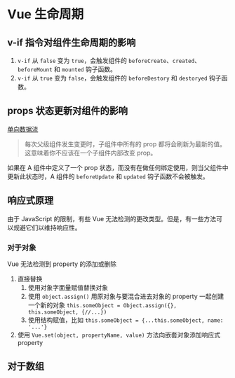 # Vue 生命周期

## v-if 指令对组件生命周期的影响

1. `v-if` 从 `false` 变为 `true`，会触发组件的 `beforeCreate`、`created`、`beforeMount` 和 `mounted` 钩子函数。
2. `v-if` 从 `true` 变为 `false`，会触发组件的 `beforeDestory` 和 `destoryed` 钩子函数。

## props 状态更新对组件的影响

[单向数据流](https://cn.vuejs.org/v2/guide/components-props.html#%E5%8D%95%E5%90%91%E6%95%B0%E6%8D%AE%E6%B5%81)

> 每次父级组件发生变更时，子组件中所有的 prop 都将会刷新为最新的值。这意味着你不应该在一个子组件内部改变 prop。

如果在 A 组件中定义了一个 prop 状态，而没有在做任何绑定使用，则当父组件中更新此状态时，A 组件的 `beforeUpdate` 和 `updated` 钩子函数不会被触发。

## 响应式原理

由于 JavaScript 的限制，有些 Vue 无法检测的更改类型。但是，有一些方法可以规避它们以维持响应性。

### 对于对象

Vue 无法检测到 property 的添加或删除

1. 直接替换
   1. 使用对象字面量赋值替换对象
   2. 使用 `object.assign()` 用原对象与要混合进去对象的 property 一起创建一个新的对象
      `this.someObject = Object.assign({}, this.someObject, {//...})`
   3. 使用结构赋值，比如 `this.someObject = {...this.someObject, name: '...'}`
2. 使用 `Vue.set(object, propertyName, value)` 方法向嵌套对象添加响应式 property

## 对于数组
